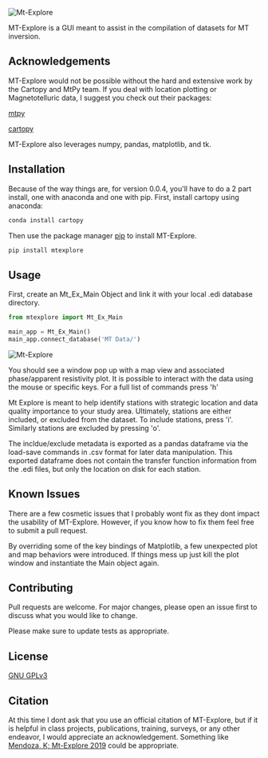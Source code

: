 
![Mt-Explore](https://github.com/El-minadero/mt-explore/blob/master/images/social_card_modified.png)

MT-Explore is a GUI meant to assist in the compilation of datasets for MT inversion.



## Acknowledgements

MT-Explore would not be possible without the hard and extensive work by the Cartopy and MtPy team. If you deal with location plotting or Magnetotelluric data, I suggest you check out their packages:

[mtpy](https://github.com/MTgeophysics/mtpy)

[cartopy](https://scitools.org.uk/cartopy/docs/latest/)

MT-Explore also leverages numpy, pandas, matplotlib, and tk. 

## Installation
Because of the way things are, for version 0.0.4, you'll have to do a 2 part install, one with anaconda and one with pip.
First, install cartopy using anaconda:
```bash
conda install cartopy
```

Then use the package manager [pip](https://pip.pypa.io/en/stable/) to install MT-Explore.

```bash
pip install mtexplore
```

## Usage

First, create an Mt_Ex_Main Object and link it with your local .edi database directory.

```python
from mtexplore import Mt_Ex_Main

main_app = Mt_Ex_Main()
main_app.connect_database('MT Data/')

```
![Mt-Explore](https://github.com/El-minadero/mt-explore/blob/master/images/ex.png)

You should see a window pop up with a map view and associated phase/apparent resistivity plot. It is possible to interact with the data using the mouse or specific keys. For a full list of commands press 'h'

Mt Explore is meant to help identify stations with strategic location and data quality importance to your study area. Ultimately, stations are either included, or excluded from the dataset. To include stations, press 'i'. Similarly stations are excluded by pressing 'o'. 

The incldue/exclude metadata is exported as a pandas dataframe via the load-save commands in .csv format for later data manipulation. This exported dataframe does not contain the transfer function information from the .edi files, but only the location on disk for each station. 

## Known Issues
There are a few cosmetic issues that I probably wont fix as they dont impact the usability of MT-Explore. However, if you know how to fix them feel free to submit a pull request.

By overriding some of the key bindings of Matplotlib, a few unexpected plot and map behaviors were introduced. If things mess up just kill the plot window and instantiate the Main object again. 

## Contributing
Pull requests are welcome. For major changes, please open an issue first to discuss what you would like to change.

Please make sure to update tests as appropriate.

## License
[GNU GPLv3](https://choosealicense.com/licenses/gpl-3.0/)

## Citation

At this time I dont ask that you use an official citation of MT-Explore, but if it is helpful in class projects, publications, training, surveys, or any other endeavor, I would appreciate an acknowledgement. Something like [Mendoza, K; Mt-Explore 2019](https://github.com/El-minadero/mt-explore.git) could be appropriate.
